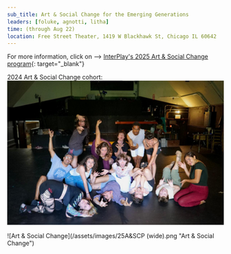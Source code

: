 ```yaml
---
sub_title: Art & Social Change for the Emerging Generations
leaders: [foluke, agnotti, litha]
time: (through Aug 22)
location: Free Street Theater, 1419 W Blackhawk St, Chicago IL 60642
---
```


For more information, click on -->
[InterPlay's 2025 Art & Social Change program](https://InterPlay.org/index.cfm/go/events:event/happening_id/3279 "2025 Art & Social Change program"){:
target="_blank"}

2024 Art & Social Change cohort:
![2024 Art & Social Change cohort](/assets/images/2024_Art_and_Social_Change_cohort.jpg "2024 Art & Social Change cohort")

<!--more-->

![Art & Social Change](/assets/images/25A&SCP (wide).png "Art & Social Change")

